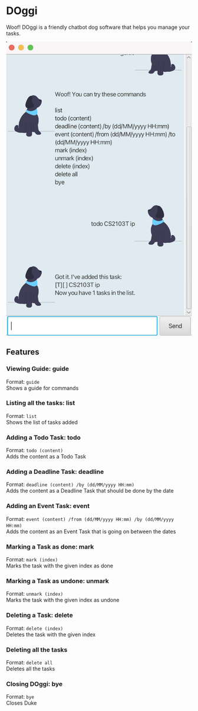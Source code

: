 # DOggi

Woof!
DOggi is a friendly chatbot dog software that helps you manage your tasks.

![Ui.png](Ui.png)

## Features

### Viewing Guide: guide
Format: `guide`<br>
Shows a guide for commands

### Listing all the tasks: list
Format: `list`<br>
Shows the list of tasks added

### Adding a Todo Task: todo
Format: `todo (content)`<br>
Adds the content as a Todo Task

### Adding a Deadline Task: deadline
Format: `deadline (content) /by (dd/MM/yyyy HH:mm)`<br>
Adds the content as a Deadline Task that should be done by the date

### Adding an Event Task: event
Format: `event (content) /from (dd/MM/yyyy HH:mm) /by (dd/MM/yyyy HH:mm)`<br>
Adds the content as an Event Task that is going on between the dates

### Marking a Task as done: mark
Format: `mark (index)`<br>
Marks the task with the given index as done


### Marking a Task as undone: unmark
Format: `unmark (index)`<br>
Marks the task with the given index as undone

### Deleting a Task: delete
Format: `delete (index)`<br>
Deletes the task with the given index

### Deleting all the tasks
Format: `delete all`<br>
Deletes all the tasks

### Closing DOggi: bye
Format: `bye`<br>
Closes Duke
